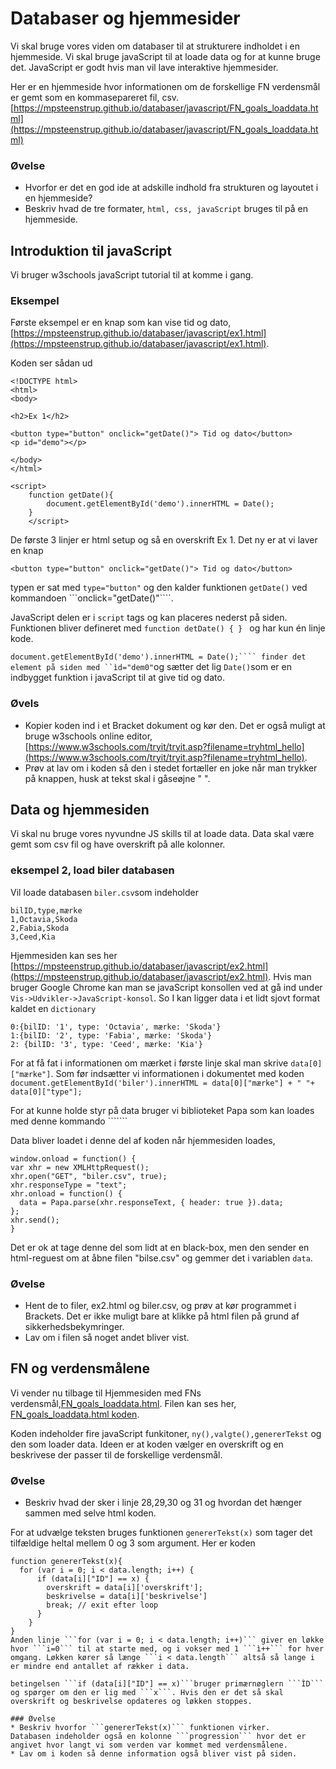 # Databaser og hjemmesider
Vi skal bruge vores viden om databaser til at strukturere indholdet i en hjemmeside. Vi skal bruge javaScript til at loade data og for at kunne bruge det. JavaScript er godt hvis man vil lave interaktive hjemmesider.

Her er en hjemmeside hvor informationen om de forskellige FN verdensmål er gemt som en kommasepareret fil, csv. [https://mpsteenstrup.github.io/databaser/javascript/FN_goals_loaddata.html](https://mpsteenstrup.github.io/databaser/javascript/FN_goals_loaddata.html)

### Øvelse
* Hvorfor er det en god ide at adskille indhold fra strukturen og layoutet i en hjemmeside?
* Beskriv hvad de tre formater, ```html, css, javaScript``` bruges til på en hjemmeside.

## Introduktion til javaScript
Vi bruger w3schools javaScript tutorial til at komme i gang.

### Eksempel
Første eksempel er en knap som kan vise tid og dato, [https://mpsteenstrup.github.io/databaser/javascript/ex1.html](https://mpsteenstrup.github.io/databaser/javascript/ex1.html).

Koden ser sådan ud

```
<!DOCTYPE html>
<html>
<body>

<h2>Ex 1</h2>

<button type="button" onclick="getDate()"> Tid og dato</button>
<p id="demo"></p>

</body>
</html> 

<script>
    function getDate(){
        document.getElementById('demo').innerHTML = Date();
    }
    </script>
```
De første 3 linjer er html setup og så en overskrift Ex 1. Det ny er at vi laver en knap
```
<button type="button" onclick="getDate()"> Tid og dato</button>
```
typen er sat med ```type="button"``` og den kalder funktionen ```getDate()``` ved kommandoen ```onclick="getDate()"````.

JavaScript delen er i ```script``` tags og kan placeres nederst på siden. Funktionen bliver defineret med ```function detDate() { } ``` og har kun én linje kode.

```document.getElementById('demo').innerHTML = Date();````
finder det element på siden med ``ìd="dem0"```og sætter det lig ```Date()```som er en indbygget funktion i javaScript til at give tid og dato.

### Øvels
* Kopier koden ind i et Bracket dokument og kør den. Det er også muligt at bruge w3schools online editor,[https://www.w3schools.com/tryit/tryit.asp?filename=tryhtml_hello](https://www.w3schools.com/tryit/tryit.asp?filename=tryhtml_hello).
* Prøv at lav om i koden så den i stedet fortæller en joke når man trykker på knappen, husk at tekst skal i gåseøjne " ".

## Data og hjemmesiden
Vi skal nu bruge vores nyvundne JS skills til at loade data. Data skal være gemt som csv fil og have overskrift på alle kolonner.

### eksempel 2, load biler databasen
Vil loade databasen ```biler.csv```som indeholder
```
bilID,type,mærke
1,Octavia,Skoda
2,Fabia,Skoda
3,Ceed,Kia
```
Hjemmesiden kan ses her [https://mpsteenstrup.github.io/databaser/javascript/ex2.html](https://mpsteenstrup.github.io/databaser/javascript/ex2.html). Hvis man bruger Google Chrome kan man se javaScript konsollen ved at gå ind under ```Vis->Udvikler->JavaScript-konsol```. So I kan ligger data i et lidt sjovt format kaldet en ```dictionary```
```
0:{bilID: '1', type: 'Octavia', mærke: 'Skoda'}
1:{bilID: '2', type: 'Fabia', mærke: 'Skoda'}
2: {bilID: '3', type: 'Ceed', mærke: 'Kia'}
```
For at få fat i informationen om mærket i første linje skal man skrive ```data[0]["mærke"]```. Som før indsætter vi informationen i dokumentet med koden ```document.getElementById('biler').innerHTML = data[0]["mærke"] + " "+ data[0]["type"];```

For at kunne holde styr på data bruger vi biblioteket Papa som kan loades med denne kommando
```<script src="https://cdnjs.cloudflare.com/ajax/libs/PapaParse/5.3.0/papaparse.min.js"></script>````

Data bliver loadet i denne del af koden når hjemmesiden loades,
```
window.onload = function() {
var xhr = new XMLHttpRequest();
xhr.open("GET", "biler.csv", true);
xhr.responseType = "text";
xhr.onload = function() {
  data = Papa.parse(xhr.responseText, { header: true }).data;
};
xhr.send();
}
```
Det er ok at tage denne del som lidt at en black-box, men den sender en html-reguest om at åbne filen "bilse.csv" og gemmer det i variablen ```data```.

### Øvelse
* Hent de to filer, ex2.html og biler.csv, og prøv at kør programmet i Brackets. Det er ikke muligt bare at klikke på html filen på grund af sikkerhedsbekymringer.
* Lav om i filen så noget andet bliver vist.

## FN og verdensmålene
Vi vender nu tilbage til Hjemmesiden med FNs verdensmål,[FN_goals_loaddata.html](https://mpsteenstrup.github.io/databaser/javascript/FN_goals_loaddata.html). Filen kan ses her, [FN_goals_loaddata.html koden](https://github.com/mpsteenstrup/databaser/blob/main/javascript/FN_goals_loaddata.html).

Koden indeholder fire javaScript funkitoner, ```ny(),valgte(),genererTekst``` og den som loader data. Ideen er at koden vælger en overskrift og en beskrivese der passer til de forskellige verdensmål.

### Øvelse
* Beskriv hvad der sker i linje 28,29,30 og 31 og hvordan det hænger sammen med selve html koden.

For at udvælge teksten bruges funktionen ```genererTekst(x)``` som tager det tilfældige heltal mellem 0 og 3 som argument. Her er koden
```
function genererTekst(x){
  for (var i = 0; i < data.length; i++) {
      if (data[i]["ID"] == x) {
        overskrift = data[i]['overskrift']; 
        beskrivelse = data[i]['beskrivelse']
        break; // exit efter loop
      }
    }
}
Anden linje ```for (var i = 0; i < data.length; i++)``` giver en løkke hvor ```i=0``` til at starte med, og i vokser med 1 ```ì++``` for hver omgang. Løkken kører så længe ```i < data.length``` altså så lange i er mindre end antallet af rækker i data.

betingelsen ```if (data[i]["ID"] == x)```bruger primærnøglern ```ÌD``` og spørger om den er lig med ```x```. Hvis den er det så skal overskrift og beskrivelse opdateres og løkken stoppes.

### Øvelse
* Beskriv hvorfor ```genererTekst(x)``` funktionen virker.
Databasen indeholder også en kolonne ```progression``` hvor det er angivet hvor langt vi som verden var kommet med verdensmålene.
* Lav om i koden så denne information også bliver vist på siden.









